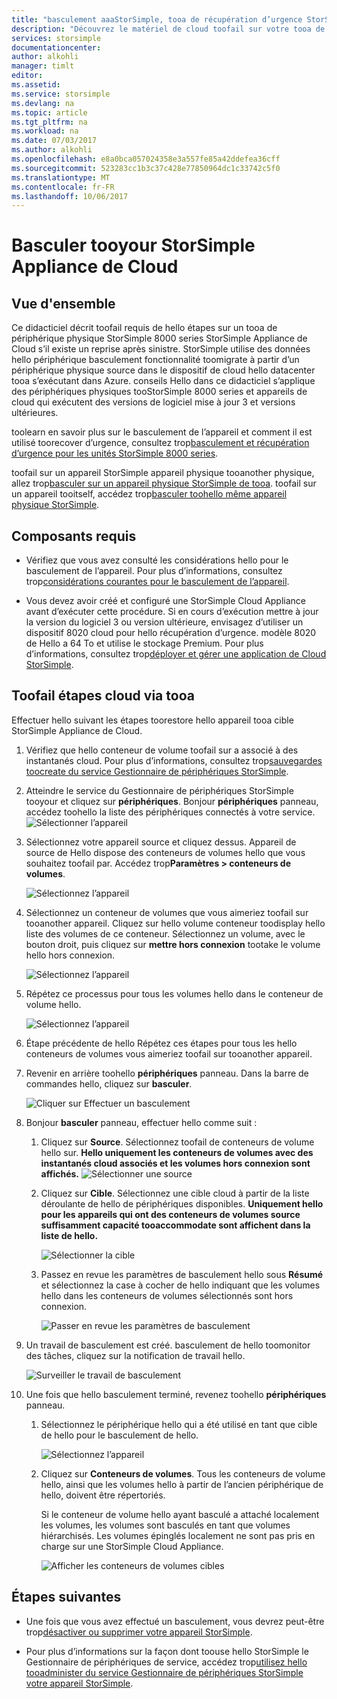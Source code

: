 ```yaml
---
title: "basculement aaaStorSimple, tooa de récupération d’urgence StorSimple Cloud Appliance | Documents Microsoft"
description: "Découvrez le matériel de cloud toofail sur votre tooa de périphérique physique StorSimple 8000 series."
services: storsimple
documentationcenter: 
author: alkohli
manager: timlt
editor: 
ms.assetid: 
ms.service: storsimple
ms.devlang: na
ms.topic: article
ms.tgt_pltfrm: na
ms.workload: na
ms.date: 07/03/2017
ms.author: alkohli
ms.openlocfilehash: e8a0bca057024358e3a557fe85a42ddefea36cff
ms.sourcegitcommit: 523283cc1b3c37c428e77850964dc1c33742c5f0
ms.translationtype: MT
ms.contentlocale: fr-FR
ms.lasthandoff: 10/06/2017
---
```

# <a name="fail-over-tooyour-storsimple-cloud-appliance"></a>Basculer tooyour StorSimple Appliance de Cloud

## <a name="overview"></a>Vue d'ensemble

Ce didacticiel décrit toofail requis de hello étapes sur un tooa de périphérique physique StorSimple 8000 series StorSimple Appliance de Cloud s’il existe un reprise après sinistre. StorSimple utilise des données hello périphérique basculement fonctionnalité toomigrate à partir d’un périphérique physique source dans le dispositif de cloud hello datacenter tooa s’exécutant dans Azure. conseils Hello dans ce didacticiel s’applique des périphériques physiques tooStorSimple 8000 series et appareils de cloud qui exécutent des versions de logiciel mise à jour 3 et versions ultérieures.

toolearn en savoir plus sur le basculement de l’appareil et comment il est utilisé toorecover d’urgence, consultez trop[basculement et récupération d’urgence pour les unités StorSimple 8000 series](storsimple-8000-device-failover-disaster-recovery.md).

toofail sur un appareil StorSimple appareil physique tooanother physique, allez trop[basculer sur un appareil physique StorSimple de tooa](storsimple-8000-device-failover-physical-device.md). toofail sur un appareil tooitself, accédez trop[basculer toohello même appareil physique StorSimple](storsimple-8000-device-failover-same-device.md).

## <a name="prerequisites"></a>Composants requis

- Vérifiez que vous avez consulté les considérations hello pour le basculement de l’appareil. Pour plus d’informations, consultez trop[considérations courantes pour le basculement de l’appareil](storsimple-8000-device-failover-disaster-recovery.md).

- Vous devez avoir créé et configuré une StorSimple Cloud Appliance avant d’exécuter cette procédure. Si en cours d’exécution mettre à jour la version du logiciel 3 ou version ultérieure, envisagez d’utiliser un dispositif 8020 cloud pour hello récupération d’urgence. modèle 8020 de Hello a 64 To et utilise le stockage Premium. Pour plus d’informations, consultez trop[déployer et gérer une application de Cloud StorSimple](storsimple-8000-cloud-appliance-u2.md).

## <a name="steps-toofail-over-tooa-cloud-appliance"></a>Toofail étapes cloud via tooa

Effectuer hello suivant les étapes toorestore hello appareil tooa cible StorSimple Appliance de Cloud.

1.  Vérifiez que hello conteneur de volume toofail sur a associé à des instantanés cloud. Pour plus d’informations, consultez trop[sauvegardes toocreate du service Gestionnaire de périphériques StorSimple](storsimple-8000-manage-backup-policies-u2.md).
2. Atteindre le service du Gestionnaire de périphériques StorSimple tooyour et cliquez sur **périphériques**. Bonjour **périphériques** panneau, accédez toohello la liste des périphériques connectés à votre service.
    ![Sélectionner l’appareil](./media/storsimple-8000-device-failover-disaster-recovery/failover-cloud-dev1.png)
3. Sélectionnez votre appareil source et cliquez dessus. Appareil de source de Hello dispose des conteneurs de volumes hello que vous souhaitez toofail par. Accédez trop**Paramètres > conteneurs de volumes**.

    ![Sélectionnez l’appareil](./media/storsimple-8000-device-failover-disaster-recovery/failover-cloud-dev2.png)
    
4. Sélectionnez un conteneur de volumes que vous aimeriez toofail sur tooanother appareil. Cliquez sur hello volume conteneur toodisplay hello liste des volumes de ce conteneur. Sélectionnez un volume, avec le bouton droit, puis cliquez sur **mettre hors connexion** tootake le volume hello hors connexion.

    ![Sélectionnez l’appareil](./media/storsimple-8000-device-failover-disaster-recovery/failover-cloud-dev5.png)

5. Répétez ce processus pour tous les volumes hello dans le conteneur de volume hello.

     ![Sélectionnez l’appareil](./media/storsimple-8000-device-failover-disaster-recovery/failover-cloud-dev7.png)

6. Étape précédente de hello Répétez ces étapes pour tous les hello conteneurs de volumes vous aimeriez toofail sur tooanother appareil.

7. Revenir en arrière toohello **périphériques** panneau. Dans la barre de commandes hello, cliquez sur **basculer**.

    ![Cliquer sur Effectuer un basculement](./media/storsimple-8000-device-failover-disaster-recovery/failover-cloud-dev8.png)
8. Bonjour **basculer** panneau, effectuer hello comme suit :
   
    1. Cliquez sur **Source**. Sélectionnez toofail de conteneurs de volume hello sur. **Hello uniquement les conteneurs de volumes avec des instantanés cloud associés et les volumes hors connexion sont affichés.**
        ![Sélectionner une source](./media/storsimple-8000-device-failover-disaster-recovery/failover-cloud-dev11.png)
    2. Cliquez sur **Cible**. Sélectionnez une cible cloud à partir de la liste déroulante de hello de périphériques disponibles. **Uniquement hello pour les appareils qui ont des conteneurs de volumes source suffisamment capacité tooaccommodate sont affichent dans la liste de hello.**

        ![Sélectionner la cible](./media/storsimple-8000-device-failover-disaster-recovery/failover-cloud-dev12.png)

    3. Passez en revue les paramètres de basculement hello sous **Résumé** et sélectionnez la case à cocher de hello indiquant que les volumes hello dans les conteneurs de volumes sélectionnés sont hors connexion. 

        ![Passer en revue les paramètres de basculement](./media/storsimple-8000-device-failover-disaster-recovery/failover-cloud-dev13.png)

9. Un travail de basculement est créé. basculement de hello toomonitor des tâches, cliquez sur la notification de travail hello.

    ![Surveiller le travail de basculement](./media/storsimple-8000-device-failover-disaster-recovery/failover-phy-dev13.png)

10. Une fois que hello basculement terminé, revenez toohello **périphériques** panneau.

    1. Sélectionnez le périphérique hello qui a été utilisé en tant que cible de hello pour le basculement de hello.

       ![Sélectionnez l’appareil](./media/storsimple-8000-device-failover-disaster-recovery/failover-phy-dev14.png)

    2. Cliquez sur **Conteneurs de volumes**. Tous les conteneurs de volume hello, ainsi que les volumes hello à partir de l’ancien périphérique de hello, doivent être répertoriés.

       Si le conteneur de volume hello ayant basculé a attaché localement les volumes, les volumes sont basculés en tant que volumes hiérarchisés. Les volumes épinglés localement ne sont pas pris en charge sur une StorSimple Cloud Appliance.

       ![Afficher les conteneurs de volumes cibles](./media/storsimple-8000-device-failover-disaster-recovery/failover-phy-dev17.png)


## <a name="next-steps"></a>Étapes suivantes

* Une fois que vous avez effectué un basculement, vous devrez peut-être trop[désactiver ou supprimer votre appareil StorSimple](storsimple-8000-deactivate-and-delete-device.md).

* Pour plus d’informations sur la façon dont toouse hello StorSimple le Gestionnaire de périphériques de service, accédez trop[utilisez hello tooadminister du service Gestionnaire de périphériques StorSimple votre appareil StorSimple](storsimple-8000-manager-service-administration.md).

